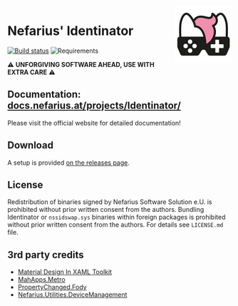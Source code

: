 <img src="assets/NSS-128x128.png" align="right" />

# Nefarius' Identinator

[![Build status](https://ci.appveyor.com/api/projects/status/6mpsnmo569anfhoa?svg=true)](https://ci.appveyor.com/project/nefarius/identinator) ![Requirements](https://img.shields.io/badge/Requires-.NET%206.0-blue.svg)

⚠️ **UNFORGIVING SOFTWARE AHEAD, USE WITH EXTRA CARE** ⚠️

## Documentation: [docs.nefarius.at/projects/Identinator/](https://docs.nefarius.at/projects/Identinator/)

Please visit the official website for detailed documentation!

## Download

A setup is provided [on the releases page](https://github.com/nefarius/Identinator/releases).

## License

Redistribution of binaries signed by Nefarius Software Solution e.U. is prohibited without prior written consent from the authors. Bundling Identinator or `nssidswap.sys` binaries within foreign packages is prohibited without prior written consent from the authors. For details see `LICENSE.md` file.

## 3rd party credits

- [Material Design In XAML Toolkit](https://github.com/MaterialDesignInXAML/MaterialDesignInXamlToolkit)
- [MahApps.Metro](https://github.com/MahApps/MahApps.Metro)
- [PropertyChanged.Fody](https://github.com/Fody/PropertyChanged)
- [Nefarius.Utilities.DeviceManagement](https://github.com/nefarius/Nefarius.Utilities.DeviceManagement)
